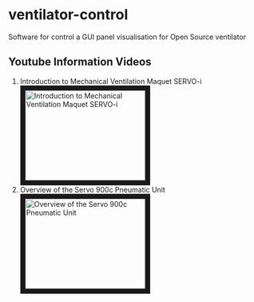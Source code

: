 # ventilator-control

Software for control a GUI  panel visualisation  for Open Source ventilator 

## Youtube Information Videos
1. Introduction to Mechanical Ventilation Maquet SERVO-i
<a href="http://www.youtube.com/watch?feature=player_embedded&v=6JFHiiEkjlk
" target="_blank"><img src="http://img.youtube.com/vi/6JFHiiEkjlk/0.jpg"
alt="Introduction to Mechanical Ventilation Maquet SERVO-i" width="240" height="180" border="10" /></a>   
2. Overview of the Servo 900c Pneumatic Unit
<a href="http://www.youtube.com/watch?feature=player_embedded&v=gnWi2_8Y8DQ
" target="_blank"><img src="http://img.youtube.com/vi/gnWi2_8Y8DQ/0.jpg"
alt="Overview of the Servo 900c Pneumatic Unit" width="240" height="180" border="10" /></a>

